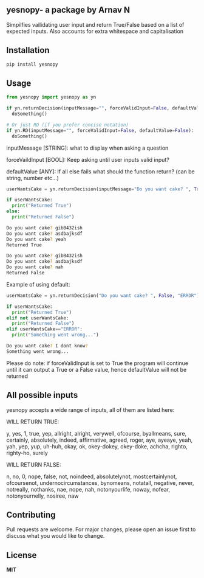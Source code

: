 ## yesnopy- a package by Arnav N

Simpilfies vailidating user input and return True/False based on a list of expected inputs. Also accounts for extra whitespace and capitalisation

## Installation

```bash
pip install yesnopy
```

## Usage

```python
from yesnopy import yesnopy as yn

if yn.returnDecision(inputMessage="", forceValidInput=False, defaultValue=False):
  doSomething()

# Or just RD (if you prefer concise notation)
if yn.RD(inputMessage="", forceValidInput=False, defaultValue=False):
  doSomething()
```

inputMessage [STRING]: what to display when asking a question

forceVaildInput [BOOL]: Keep asking until user inputs valid input?

defaultValue [ANY]: If all else fails what should the function return? (can be string, number etc...)

```python
userWantsCake = yn.returnDecision(inputMessage="Do you want cake? ", True)

if userWantsCake:
  print("Returned True")
else:
  print("Returned False")

```
```bash
Do you want cake? gibB432ish
Do you want cake? asdbajksdf
Do you want cake? yeah
Returned True
```
```bash
Do you want cake? gibB432ish
Do you want cake? asdbajksdf
Do you want cake? nah
Returned False
```

Example of using default:
```python
userWantsCake = yn.returnDecision("Do you want cake? ", False, "ERROR")

if userWantsCake:
  print("Returned True")
elif not userWantsCake:
  print("Returned False")
elif userWantsCake=="ERROR":
  print("Something went wrong...") 

```
```bash
Do you want cake? I dont know?
Something went wrong...
```
Please do note: if forceValidInput is set to True the program will continue until it can output a True or a False value, hence defaultValue will not be returned 

## All possible inputs


yesnopy accepts a wide range of inputs, all of them are listed here:

WILL RETURN TRUE:

y, yes, 1, true, yep, allright, alright, verywell, ofcourse, byallmeans, sure, certainly, absolutely, indeed, affirmative, agreed, roger, aye, ayeaye, yeah, yah, yep, yup, uh-huh, okay, ok, okey-dokey, okey-doke, achcha, righto, righty-ho, surely

WILL RETURN FALSE:

n, no, 0, nope, false, not, noindeed, absolutelynot, mostcertainlynot, ofcoursenot, undernocircumstances, bynomeans, notatall, negative, never, notreally, nothanks, nae, nope, nah, notonyourlife, noway, nofear, notonyournelly, nosiree, naw

## Contributing

Pull requests are welcome. For major changes, please open an issue first
to discuss what you would like to change.

## License

**MIT**

